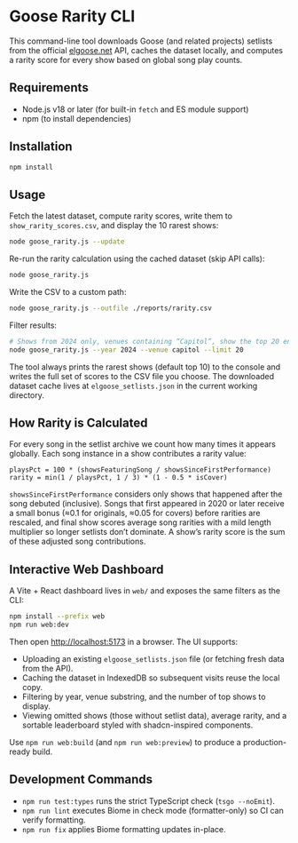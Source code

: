 # Goose Rarity CLI

This command-line tool downloads Goose (and related projects) setlists from the official [elgoose.net](https://elgoose.net) API, caches the dataset locally, and computes a rarity score for every show based on global song play counts.

## Requirements

- Node.js v18 or later (for built-in `fetch` and ES module support)
- npm (to install dependencies)

## Installation

```bash
npm install
```

## Usage

Fetch the latest dataset, compute rarity scores, write them to `show_rarity_scores.csv`, and display the 10 rarest shows:

```bash
node goose_rarity.js --update
```

Re-run the rarity calculation using the cached dataset (skip API calls):

```bash
node goose_rarity.js
```

Write the CSV to a custom path:

```bash
node goose_rarity.js --outfile ./reports/rarity.csv
```

Filter results:

```bash
# Shows from 2024 only, venues containing “Capitol”, show the top 20 entries
node goose_rarity.js --year 2024 --venue capitol --limit 20
```

The tool always prints the rarest shows (default top 10) to the console and writes the full set of scores to the CSV file you choose. The downloaded dataset cache lives at `elgoose_setlists.json` in the current working directory.

## How Rarity is Calculated

For every song in the setlist archive we count how many times it appears globally. Each song instance in a show contributes a rarity value:

```
playsPct = 100 * (showsFeaturingSong / showsSinceFirstPerformance)
rarity = min(1 / playsPct, 1 / 3) * (1 - 0.5 * isCover)
```

`showsSinceFirstPerformance` considers only shows that happened after the song debuted (inclusive). Songs that first appeared in 2020 or later receive a small bonus (≈0.1 for originals, ≈0.05 for covers) before rarities are rescaled, and final show scores average song rarities with a mild length multiplier so longer setlists don’t dominate. A show’s rarity score is the sum of these adjusted song contributions.

## Interactive Web Dashboard

A Vite + React dashboard lives in `web/` and exposes the same filters as the CLI:

```bash
npm install --prefix web
npm run web:dev
```

Then open [http://localhost:5173](http://localhost:5173) in a browser. The UI supports:

- Uploading an existing `elgoose_setlists.json` file (or fetching fresh data from the API).
- Caching the dataset in IndexedDB so subsequent visits reuse the local copy.
- Filtering by year, venue substring, and the number of top shows to display.
- Viewing omitted shows (those without setlist data), average rarity, and a sortable leaderboard styled with shadcn-inspired components.

Use `npm run web:build` (and `npm run web:preview`) to produce a production-ready build.

## Development Commands

- `npm run test:types` runs the strict TypeScript check (`tsgo --noEmit`).
- `npm run lint` executes Biome in check mode (formatter-only) so CI can verify formatting.
- `npm run fix` applies Biome formatting updates in-place.
